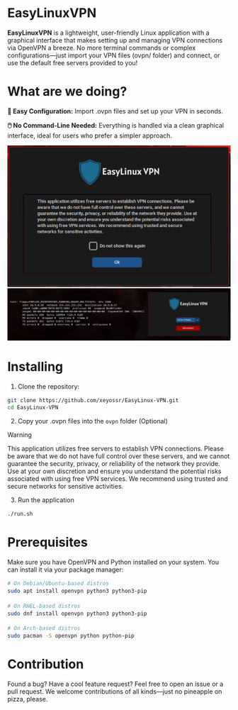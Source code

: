 # EasyLinuxVPN
**EasyLinuxVPN** is a lightweight, user-friendly Linux application with a graphical interface that makes setting up and managing VPN connections via OpenVPN a breeze. No more terminal commands or complex configurations—just import your VPN files (ovpn/ folder) and connect, or use the default free servers provided to you!

# What are we doing?
**🔧 Easy Configuration:** Import .ovpn files and set up your VPN in seconds.

**🖱️ No Command-Line Needed:** Everything is handled via a clean graphical interface, ideal for users who prefer a simpler approach.

![EasyLinux-VPN](readme-assets/1.png)
![EasyLinux-VPN](readme-assets/2.png)

# Installing

1. Clone the repository:
```bash
git clone https://github.com/xeyossr/EasyLinux-VPN.git
cd EasyLinux-VPN
```

2. Copy your .ovpn files into the `ovpn` folder (Optional)

> [!WARNING]
> This application utilizes free servers to establish VPN connections. Please be aware that we do not have full control over these servers, and we cannot guarantee the security, privacy, or reliability of the network they provide. Use at your own discretion and ensure you understand the potential risks associated with using free VPN services. We recommend using trusted and secure networks for sensitive activities.

3. Run the application
```bash
./run.sh
```

# Prerequisites
Make sure you have OpenVPN and Python installed on your system. You can install it via your package manager:
```bash
# On Debian/Ubuntu-based distros
sudo apt install openvpn python3 python3-pip

# On RHEL-based distros
sudo dnf install openvpn python3 python3-pip

# On Arch-based distros
sudo pacman -S openvpn python python-pip
```

# Contribution
Found a bug? Have a cool feature request? Feel free to open an issue or a pull request. We welcome contributions of all kinds—just no pineapple on pizza, please.